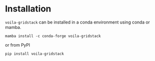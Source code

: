 # Installation

`voila-gridstack` can be installed in a conda environment using conda or mamba.

```
mamba install -c conda-forge voila-gridstack
```

or from PyPI

```
pip install voila-gridstack
```
